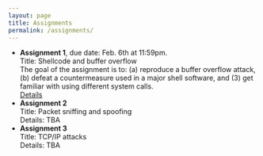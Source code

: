 ```yaml
---
layout: page
title: Assignments
permalink: /assignments/
---
```




<ul>

<li> 
<strong>Assignment 1</strong>, due date: Feb. 6th at 11:59pm.
<div>Title: Shellcode and buffer overflow</div>
<div>The goal of the assignment is to: (a) reproduce a buffer overflow attack, 
(b) defeat a countermeasure used in a major shell software, and (3) get familiar with using different system calls.
</div> <a href="{{ site.url }}/{{ site.baseurl }}/assignments/Assignment1.pdf">Details</a>
</li>


<li> 
<strong>Assignment 2</strong>
<div>Title: Packet sniffing and spoofing</div>
<div>Details: TBA</div>
</li>

<li> 
<strong>Assignment 3</strong>
<div>Title: TCP/IP attacks</div>
<div>Details: TBA</div>
</li>

</ul>
